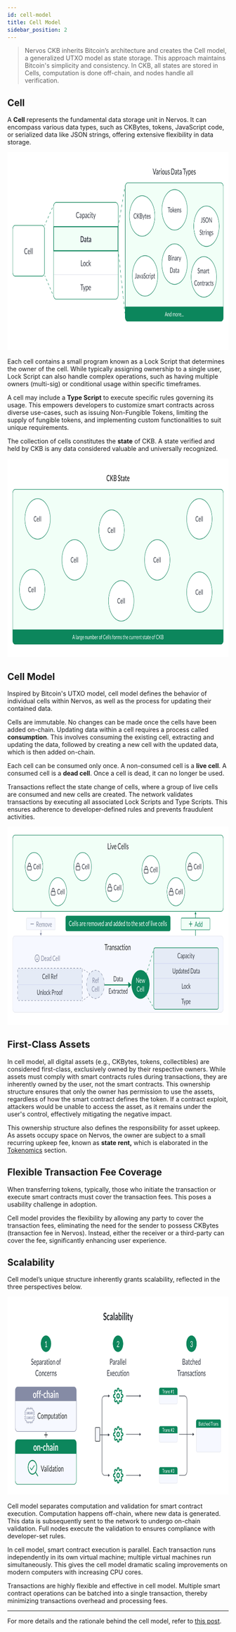 ```yaml
---
id: cell-model
title: Cell Model
sidebar_position: 2
---
```


> Nervos CKB inherits Bitcoin’s architecture and creates the Cell model, a generalized UTXO model as state storage.
> This approach maintains Bitcoin's simplicity and consistency.
> In CKB, all states are stored in Cells, computation is done off-chain, and nodes handle all verification.


## Cell

A **Cell** represents the fundamental data storage unit in Nervos. It can encompass various data types, such as CKBytes, tokens, JavaScript code, or serialized data like JSON strings, offering extensive flexibility in data storage.


<img src="https://github.com/linnnsss/docs.nervos.org/blob/concepts-v2/website/static/img/Cell%20-%20data.png" alt="Cell Data" width="800" height="450">

Each cell contains a small program known as a Lock Script that determines the owner of the cell. While typically assigning ownership to a single user, Lock Script can also handle complex operations, such as having multiple owners (multi-sig) or conditional usage within specific timeframes.

A cell may include a **Type Script** to execute specific rules governing its usage. This empowers developers to customize smart contracts across diverse use-cases, such as issuing Non-Fungible Tokens, limiting the supply of fungible tokens, and implementing custom functionalities to suit unique requirements.

The collection of cells constitutes the **state** of CKB. A state verified and held by CKB is any data considered valuable and universally recognized.

<img src="https://github.com/linnnsss/docs.nervos.org/blob/concepts-v2/website/static/img/Cell%20-%20ckb-state.png" alt="CKB State" width="800" height="450">


## Cell Model

Inspired by Bitcoin's UTXO model, cell model defines the behavior of individual cells within Nervos, as well as the process for updating their contained data.

Cells are immutable. No changes can be made once the cells have been added on-chain. Updating data within a cell requires a process called **consumption**. This involves consuming the existing cell, extracting and updating the data, followed by creating a new cell with the updated data, which is then added on-chain. 

Each cell can be consumed only once. A non-consumed cell is a **live cell**. A consumed cell is a **dead cell**. Once a cell is dead, it can no longer be used.

Transactions reflect the state change of cells, where a group of live cells are consumed and new cells are created. The network validates transactions by executing all associated Lock Scripts and Type Scripts. This ensures adherence to developer-defined rules and prevents fraudulent activities.

<img src="https://github.com/linnnsss/docs.nervos.org/blob/concepts-v2/website/static/img/Cell%20-%20immutable.png" alt="Immutable Cell" width="800" height="450">

## First-Class Assets

In cell model, all digital assets (e.g., CKBytes, tokens, collectibles) are considered first-class, exclusively owned by their respective owners. While assets must comply with smart contracts rules during transactions, they are inherently owned by the user, not the smart contracts. This ownership structure ensures that only the owner has permission to use the assets, regardless of how the smart contract defines the token. If a contract exploit, attackers would be unable to access the asset, as it remains under the user's control, effectively mitigating the negative impact.

This ownership structure also defines the responsibility for asset upkeep. As assets occupy space on Nervos, the owner are subject to a small recurring upkeep fee, known as **state rent,** which is elaborated in the [Tokenomics](https://github.com/linnnsss/docs.nervos.org/blob/concepts-v2/website/docs/concepts/economics.md) section.

## Flexible Transaction Fee Coverage

When transferring tokens, typically, those who initiate the transaction or execute smart contracts must cover the transaction fees. This poses a usability challenge in adoption. 

Cell model provides the flexibility by allowing any party to cover the transaction fees, eliminating the need for the sender to possess CKBytes (transaction fee in Nervos). Instead, either the receiver or a third-party can cover the fee, significantly enhancing user experience.

## Scalability

Cell model’s unique structure inherently grants scalability, reflected in the three perspectives below.

<img src="https://github.com/linnnsss/docs.nervos.org/blob/concepts-v2/website/static/img/Cell%20-%20scalability.png" alt="Scalability Cell" width="800" height="450">

Cell model separates computation and validation for smart contract execution. Computation happens off-chain, where new data is generated. This data is subsequently sent to the network to undergo on-chain validation. Full nodes execute the validation to ensures compliance with developer-set rules.

In cell model, smart contract execution is parallel. Each transaction runs independently in its own virtual machine; multiple virtual machines run simultaneously. This gives the cell model dramatic scaling improvements on modern computers with increasing CPU cores.

Transactions are highly flexible and effective in cell model. Multiple smart contract operations can be batched into a single transaction, thereby minimizing transactions overhead and processing fees.

***

For more details and the rationale behind the cell model, refer to [this post](https://medium.com/nervosnetwork/https-medium-com-nervosnetwork-cell-model-7323fca57571).
